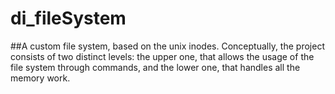 # di_fileSystem

##A custom file system, based on the unix inodes.
Conceptually, the project consists of two distinct levels: the upper one, that allows the usage of the file system through commands, and
the lower one, that handles all the memory work.


